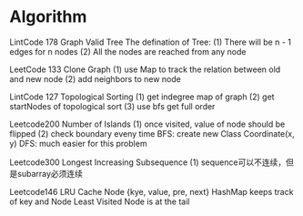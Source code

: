# Algorithm
LintCode 178 Graph Valid Tree
    The defination of Tree:
        (1) There will be n - 1 edges for n nodes
        (2) All the nodes are reached from any node

LeetCode 133 Clone Graph
    (1) use Map to track the relation between old and new node
    (2) add neighbors to new node


LintCode 127 Topological Sorting
    (1) get indegree map of graph
    (2) get startNodes of topological sort
    (3) use bfs get full order

Leetcode200 Number of Islands
    (1) once visited, value of node should be flipped
    (2) check boundary eveny time
    BFS: create new Class Coordinate(x, y)
    DFS: much easier for this problem


Leetcode300 Longest Increasing Subsequence
    (1) sequence可以不连续，但是subarray必须连续

Leetcode146 LRU Cache
    Node {kye, value, pre, next}
    HashMap keeps track of key and Node
    Least Visited Node is at the tail